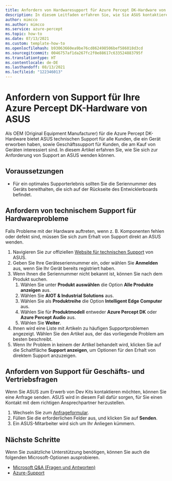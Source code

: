 ```yaml
---
title: Anfordern von Hardwaresupport für Azure Percept DK-Hardware von ASUS
description: In diesem Leitfaden erfahren Sie, wie Sie ASUS kontaktieren können, um technischen Support für die Azure Percept DK-Hardware zu erhalten.
author: mimcco
ms.author: mimcco
ms.service: azure-percept
ms.topic: how-to
ms.date: 07/13/2021
ms.custom: template-how-to
ms.openlocfilehash: b93063660ea9be76cd862498506bef586018d3cd
ms.sourcegitcommit: 0046757af1da267fc2f0e88617c633524883795f
ms.translationtype: HT
ms.contentlocale: de-DE
ms.lasthandoff: 08/13/2021
ms.locfileid: "122346013"
---
```

# <a name="get-support-for-your-azure-percept-dk-hardware-from-asus"></a>Anfordern von Support für Ihre Azure Percept DK-Hardware von ASUS

Als OEM (Original Equipment Manufacturer) für die Azure Percept DK-Hardware bietet ASUS technischen Support für alle Kunden, die ein Gerät erworben haben, sowie Geschäftssupport für Kunden, die am Kauf von Geräten interessiert sind. In diesem Artikel erfahren Sie, wie Sie sich zur Anforderung von Support an ASUS wenden können.


## <a name="prerequisites"></a>Voraussetzungen

- Für ein optimales Supporterlebnis sollten Sie die Seriennummer des Geräts bereithalten, die sich auf der Rückseite des Entwicklerboards befindet.

## <a name="get-technical-support-for-hardware-issues"></a>Anfordern von technischem Support für Hardwareprobleme
Falls Probleme mit der Hardware auftreten, wenn z. B. Komponenten fehlen oder defekt sind, müssen Sie sich zum Erhalt von Support direkt an ASUS wenden.
1. Navigieren Sie zur offiziellen [Website für technischen Support](https://www.asus.com/us/support/contact/troubleshooting) von ASUS.
1. Geben Sie Ihre Geräteseriennummer ein, oder wählen Sie **Anmelden** aus, wenn Sie Ihr Gerät bereits registriert haben.
1. Wenn Ihnen die Seriennummer nicht bekannt ist, können Sie nach dem Produkt suchen.
    1. Wählen Sie unter **Produkt auswählen** die Option **Alle Produkte anzeigen** aus.
    1. Wählen Sie **AIOT & Industrial Solutions** aus.
    1. Wählen Sie als **Produktreihe** die Option **Intelligent Edge Computer** aus.
    1. Wählen Sie für **Produktmodell** entweder **Azure Percept DK** oder **Azure Percept Audio** aus.
    1. Wählen Sie **Weiter**.
1. Ihnen wird eine Liste mit Artikeln zu häufigen Supportproblemen angezeigt. Wählen Sie den Artikel aus, der das vorliegende Problem am besten beschreibt.
1. Wenn Ihr Problem in keinem der Artikel behandelt wird, klicken Sie auf die Schaltfläche **Support anzeigen**, um Optionen für den Erhalt von direktem Support anzuzeigen.

## <a name="get-support-for-business-and-sales-questions"></a>Anfordern von Support für Geschäfts- und Vertriebsfragen
Wenn Sie ASUS zum Erwerb von Dev Kits kontaktieren möchten, können Sie eine Anfrage senden. ASUS wird in diesem Fall dafür sorgen, für Sie einen Kontakt mit dem richtigen Ansprechpartner herzustellen.
1. Wechseln Sie zum [Anfrageformular](https://iot.asus.com/inquiry/).
1. Füllen Sie die erforderlichen Felder aus, und klicken Sie auf **Senden**.
1. Ein ASUS-Mitarbeiter wird sich um Ihr Anliegen kümmern.

## <a name="next-steps"></a>Nächste Schritte
Wenn Sie zusätzliche Unterstützung benötigen, können Sie auch die folgenden Microsoft-Optionen ausprobieren.
- [Microsoft Q&A (Fragen und Antworten)](/answers/products/)
- [Azure-Support](https://azure.microsoft.com/support/plans/)